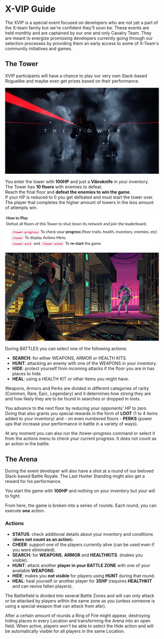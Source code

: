 # X-VIP Guide

The XVIP is a special event focused on developers who are not yet a part of the X-team family but we're confident they'll soon be. These events are held monthly and are captained by our one and only Cavalry Team. They are meant to energize promissing developers currently going through our selection processes by providing them an early access to some of X-Team's community initiatives and games.

## The Tower

XVIP participants will have a chance to play our very own Slack-based Roguelike and maybe even get prizes based on their performance.

![](.gitbook/assets/screen-shot-2021-03-25-at-12.03.38-am.png)

You enter the tower with **100HP** and just a **Vibroknife** in your inventory.  
The Tower has **10 floors** with enemies to defeat.  
Reach the final floor and **defeat the enemies to win the game**.  
If your HP is reduced to 0 you get defeated and must start the tower over.  
The player that completes the higher amount of towers in the less amount of attempts win.

![](.gitbook/assets/screenshot_2021-03-25-slack-the-tower-staging-x-team.png)

![](.gitbook/assets/bladess.gif)

During BATTLES you can select one of the following actions:

* **SEARCH**: for either WEAPONS, ARMOR or HEALTH KITS.
* **HUNT**: attacking an enemy with one of the WEAPONS in your inventory.
* **HIDE**: protect yourself from incoming attacks if the floor you are in has places to hide.
* **HEAL**: using a HEALTH KIT or other items you might have.

Weapons, Armors and Perks are divided in different categories of rarity \(Common, Rare, Epic, Legendary\) and it determines how strong they are and how likely they are to be found in searches or dropped in loots.

You advance to the next floor by reducing your opponents' HP to zero. Doing that also grants you special rewards in the form of **LOOT** \(1 to 4 items added to your inventory\) and - on even numbered floors - **PERKS** \(power ups that increase your performance in battle in a variety of ways\).

At any moment you can also run the /tower-progress command or select it from the actions menu to check your current progress. It does not count as an action in the battle.

## The Arena

During the event developer will also have a shot at a round of our beloved Slack-based Battle Royale. The Last Hunter Standing might also get a reward for his performance.

You start the game with **100HP** and nothing on your inventory but your will to fight.

From here, the game is broken into a series of rounds. Each round, you can execute **one** action.

### Actions

* **STATUS**: check additional details about your inventory and conditions \(**does not count as an action**\).
* **CHEER**: support one of the players currently alive \(can be used even if you were eliminated\).
* **SEARCH**: for **WEAPONS**, **ARMOR** and **HEALTHKITS**. \(makes you visible\).
* **HUNT**: attack another **player in your BATTLE ZONE** with one of your available **WEAPONS**.
* **HIDE**: makes you **not visible** for players using **HUNT** during that round.
* **HEAL**: heal yourself or another player for **35HP** \(requires **HEALTHKIT** and can revive fallen players\).

The Battlefield is divided into several Battle Zones and will can only attack or be attacked by players within the same zone as you \(unless someone is using a special weapon that can attack from afar\).

After a certain amount of rounds a Ring of Fire might appear, destroying hiding places in every Location and transforming the Arena into an open field. When active, players won't be able to select the Hide action and will be automatically visible for all players in the same Location.


